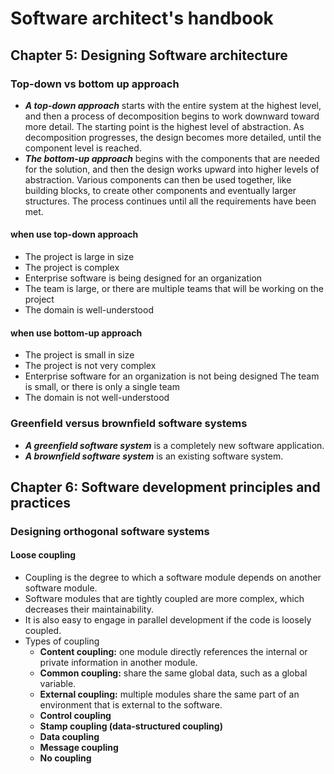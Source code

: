 # Software architect's handbook

## Chapter 5: Designing Software architecture

### Top-down vs bottom up approach
- ***A top-down approach*** starts with the entire system at the highest level, and then a process of decomposition begins to work downward toward more detail. The starting point is the highest level of abstraction. As decomposition progresses, the design becomes more detailed, until the component level is reached.
- ***The bottom-up approach*** begins with the components that are needed for the solution, and then the design works upward into higher levels of abstraction. Various components can then be used together, like building blocks, to create other components and eventually larger structures. The process continues until all the requirements have been met.

#### when use top-down approach
- The project is large in size
- The project is complex
- Enterprise software is being designed for an organization
- The team is large, or there are multiple teams that will be working on the project
- The domain is well-understood

#### when use bottom-up approach
- The project is small in size
- The project is not very complex
- Enterprise software for an organization is not being designed The team is small, or there is only a single team
- The domain is not well-understood


### Greenfield versus brownfield software systems
- ***A greenfield software system*** is a completely new software application.
- ***A brownfield software system*** is an existing software system.

## Chapter 6: Software development principles and practices

### Designing orthogonal software systems

#### Loose coupling
- Coupling is the degree to which a software module depends on another software module.
- Software modules that are tightly coupled are more complex, which decreases their maintainability.
- It is also easy to engage in parallel development if the code is loosely coupled.
- Types of coupling
  - **Content coupling:** one module directly references the internal or private information in another module.
  - **Common coupling:** share the same global data, such as a global variable.
  - **External coupling:** multiple modules share the same part of an environment that is external to the software.
  - **Control coupling**
  - **Stamp coupling (data-structured coupling)**
  - **Data coupling**
  - **Message coupling**
  - **No coupling**